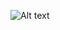 ![Alt text](https://spotify-recently-played-readme.vercel.app/api?user=31n75zap74pmloq7pdfhnkqizocm)
